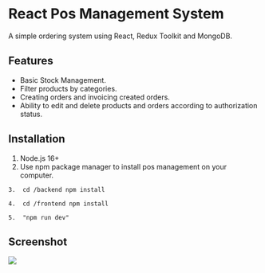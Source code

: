 # React Pos Management System

A simple ordering system using React, Redux Toolkit and MongoDB.

## Features

* Basic Stock Management.
* Filter products by categories.
* Creating orders and invoicing created orders.
* Ability to edit and delete products and orders according to authorization status.

## Installation

1. Node.js 16+
2. Use npm package manager to install pos management on your computer.
```
3.  cd /backend npm install
```
```
4.  cd /frontend npm install
```
```
5.  "npm run dev"
```
## Screenshot

<img src="https://github.com/gokhan94/react-pos-management-system/assets/6280643/e6401c5d-8ab4-4710-acd8-229ce624d604">
